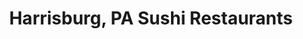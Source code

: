 ---
layout: city
title: Harrisburg, PA Sushi Restaurants
permalink: /pennsylvania/harrisburg/
stateAbbr: PA
stateName: Pennsylvania
cityName: Harrisburg

---